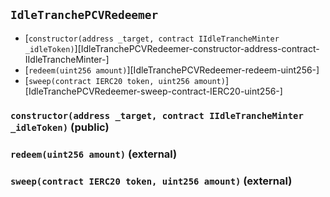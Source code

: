 ## <span id="IdleTranchePCVRedeemer"></span> `IdleTranchePCVRedeemer`



- [`constructor(address _target, contract IIdleTrancheMinter _idleToken)`][IdleTranchePCVRedeemer-constructor-address-contract-IIdleTrancheMinter-]
- [`redeem(uint256 amount)`][IdleTranchePCVRedeemer-redeem-uint256-]
- [`sweep(contract IERC20 token, uint256 amount)`][IdleTranchePCVRedeemer-sweep-contract-IERC20-uint256-]
### <span id="IdleTranchePCVRedeemer-constructor-address-contract-IIdleTrancheMinter-"></span> `constructor(address _target, contract IIdleTrancheMinter _idleToken)` (public)



### <span id="IdleTranchePCVRedeemer-redeem-uint256-"></span> `redeem(uint256 amount)` (external)



### <span id="IdleTranchePCVRedeemer-sweep-contract-IERC20-uint256-"></span> `sweep(contract IERC20 token, uint256 amount)` (external)



